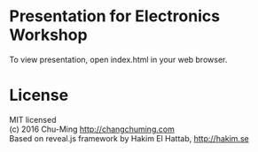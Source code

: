 # Presentation for Electronics Workshop

To view presentation, open index.html in your web browser.

# License

MIT licensed  
(c) 2016 Chu-Ming http://changchuming.com  
Based on reveal.js framework by Hakim El Hattab, http://hakim.se